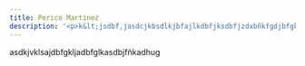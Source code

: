 ```yaml
---
title: Perico Martinez
description: '<p>k&lt;jsdbf,jasdcjkbsdlkjbfajlkdbfjksdbfjzdxbñkfgdjbfgk</p>'
---
```

<p>asdkjvklsajdbfgkljadbfglkasdbjfñkadhug</p>